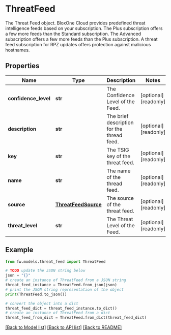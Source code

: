# ThreatFeed

The Threat Feed object.  BloxOne Cloud provides predefined threat intelligence feeds based on your subscription. The Plus subscription offers a few more feeds than the Standard subscription. The Advanced subscription offers a few more feeds than the Plus subscription. A threat feed subscription for RPZ updates offers protection against malicious hostnames.

## Properties

Name | Type | Description | Notes
------------ | ------------- | ------------- | -------------
**confidence_level** | **str** | The Confidence Level of the Feed. | [optional] [readonly] 
**description** | **str** | The brief description for the thread feed. | [optional] [readonly] 
**key** | **str** | The TSIG key of the threat feed. | [optional] [readonly] 
**name** | **str** | The name of the thread feed. | [optional] [readonly] 
**source** | [**ThreatFeedSource**](ThreatFeedSource.md) | The source of the threat feed. | [optional] [readonly] 
**threat_level** | **str** | The Threat Level of the Feed. | [optional] [readonly] 

## Example

```python
from fw.models.threat_feed import ThreatFeed

# TODO update the JSON string below
json = "{}"
# create an instance of ThreatFeed from a JSON string
threat_feed_instance = ThreatFeed.from_json(json)
# print the JSON string representation of the object
print(ThreatFeed.to_json())

# convert the object into a dict
threat_feed_dict = threat_feed_instance.to_dict()
# create an instance of ThreatFeed from a dict
threat_feed_from_dict = ThreatFeed.from_dict(threat_feed_dict)
```
[[Back to Model list]](../README.md#documentation-for-models) [[Back to API list]](../README.md#documentation-for-api-endpoints) [[Back to README]](../README.md)


